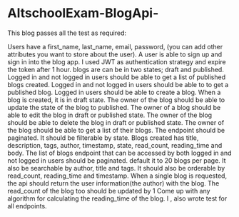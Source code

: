 # AltschoolExam-BlogApi-

This blog passes all the test as required:

Users  have a first_name, last_name, email, password, (you can add other attributes you want to store about the user).
A user is able to sign up and sign in into the blog app.
I used JWT as authentication strategy and expire the token after 1 hour.
blogs are can be in two states; draft and published.
Logged in and not logged in users should be able to get a list of published blogs created.
Logged in and not logged in users should be able to to get a published blog.
Logged in users should be able to create a blog.
When a blog is created, it is in draft state.
The owner of the blog should be able to update the state of the blog to published.
The owner of a blog should be able to edit the blog in draft or published state.
The owner of the blog should be able to delete the blog in draft or published state. 
The owner of the blog should be able to get a list of their blogs. 
The endpoint should be paginated.
It should be filterable by state.
Blogs created has title, description, tags, author, timestamp, state, read_count, reading_time and body.
The list of blogs endpoint that can be accessed by both logged in and not logged in users should be paginated.
default it to 20 blogs per page. 
It also be searchable by author, title and tags.
It should also be orderable by read_count, reading_time and timestamp.
When a single blog is requested, the api should return the user information(the author) with the blog. The read_count of the blog too should be updated by 1
Come up with any algorithm for calculating the reading_time of the blog.
I , also wrote test for all endpoints.
